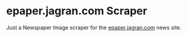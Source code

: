 # epaper.jagran.com Scraper

Just a Newspaper Image scraper for the [epaper.jagran.com](http://epaper.jagran.com/) news site.
